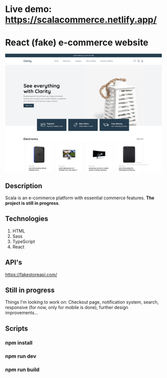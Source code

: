 # Live demo: https://scalacommerce.netlify.app/
# React (fake) e-commerce website 
![Thumbnail](https://github.com/rakic997/scala/blob/main/preview.png)

## Description
Scala is an e-commerce platform with essential commerce features. **The project is still in progress**.

## Technologies
1. HTML
2. Sass
3. TypeScript
4. React

## API's
https://fakestoreapi.com/

## Still in progress
Things I'm looking to work on: Checkout page, notification system, search, responsive (for now, only for mobile is done), further design improvements...

## Scripts

### npm install

### npm run dev

### npm run build



